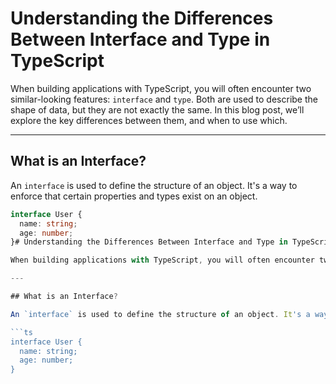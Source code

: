 # Understanding the Differences Between Interface and Type in TypeScript

When building applications with TypeScript, you will often encounter two similar-looking features: `interface` and `type`. Both are used to describe the shape of data, but they are not exactly the same. In this blog post, we’ll explore the key differences between them, and when to use which.

---

## What is an Interface?

An `interface` is used to define the structure of an object. It's a way to enforce that certain properties and types exist on an object.

```ts
interface User {
  name: string;
  age: number;
}# Understanding the Differences Between Interface and Type in TypeScript

When building applications with TypeScript, you will often encounter two similar-looking features: `interface` and `type`. Both are used to describe the shape of data, but they are not exactly the same. In this blog post, we’ll explore the key differences between them, and when to use which.

---

## What is an Interface?

An `interface` is used to define the structure of an object. It's a way to enforce that certain properties and types exist on an object.

```ts
interface User {
  name: string;
  age: number;
}